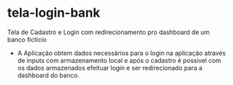 # tela-login-bank
Tela de Cadastro e Login com redirecionamento pro dashboard de um banco fictício

* A Aplicação obtem dados necessários para o login na aplicação através de inputs com armazenamento local e após o cadastro é possivel com os dados armazenados efeituar login e ser redirecionado para a dashboard do banco.

